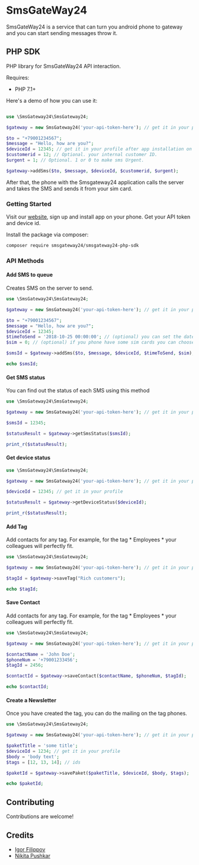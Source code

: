 # SmsGateWay24

SmsGateWay24 is a service that can turn you android phone to gateway and you can start sending messages throw it.

## PHP SDK

PHP library for SmsGateWay24 API interaction.

Requires:
* PHP 7.1+

Here's a demo of how you can use it:

```php

use \SmsGateway24\SmsGateway24;

$gateway = new SmsGateway24('your-api-token-here'); // get it in your profile

$to = "+79001234567";
$message = "Hello, how are you?";
$deviceId = 12345; // get it in your profile after app installation on your android
$customerid = 12; // Optional. your internal customer ID. 
$urgent = 1; // Optional. 1 or 0 to make sms Urgent.  

$gateway->addSms($to, $message, $deviceId, $customerid, $urgent);


```

After that, the phone with the Smsgateway24 application calls the server and takes the SMS and sends it from your sim card.


### Getting Started
Visit our [website](https://smsgateway24.com/), sign up and install app on your phone. Get your API token and device id.


Install the package via composer:
```bash
composer require smsgateway24/smsgateway24-php-sdk
```

### API Methods

#### Add SMS to queue

Creates SMS on the server to send.

```php
use \SmsGateway24\SmsGateway24;

$gateway = new SmsGateway24('your-api-token-here'); // get it in your profile

$to = "+79001234567";
$message = "Hello, how are you?";
$deviceId = 12345;
$timeToSend = '2018-10-25 00:00:00'; // (optional) you can set the date when you want to send the message
$sim = 0; // (optional) if you phone have some sim cards you can choose which you want to use

$smsId = $gateway->addSms($to, $message, $deviceId, $timeToSend, $sim);

echo $smsId;
```

#### Get SMS status

You can find out the status of each SMS using this method

```php
use \SmsGateway24\SmsGateway24;

$gateway = new SmsGateway24('your-api-token-here'); // get it in your profile

$smsId = 12345;

$statusResult = $gateway->getSmsStatus($smsId);

print_r($statusResult);
```

#### Get device status

```php
use \SmsGateway24\SmsGateway24;

$gateway = new SmsGateway24('your-api-token-here'); // get it in your profile

$deviceId = 12345; // get it in your profile

$statusResult = $gateway->getDeviceStatus($deviceId);

print_r($statusResult);
```

#### Add Tag

Add contacts for any tag. For example, for the tag * Employees * your colleagues will perfectly fit.

```php
use \SmsGateway24\SmsGateway24;

$gateway = new SmsGateway24('your-api-token-here'); // get it in your profile

$tagId = $gateway->saveTag("Rich customers");

echo $tagId;
```

#### Save Contact

Add contacts for any tag. For example, for the tag * Employees * your colleagues will perfectly fit.

```php
use \SmsGateway24\SmsGateway24;

$gateway = new SmsGateway24('your-api-token-here'); // get it in your profile

$contactName = 'John Doe';
$phoneNum = '+79001233456';
$tagId = 2456;

$contactId = $gateway->saveContact($contactName, $phoneNum, $tagId);

echo $contactId;
```

#### Create a Newsletter

Once you have created the tag, you can do the mailing on the tag phones.

```php
use \SmsGateway24\SmsGateway24;

$gateway = new SmsGateway24('your-api-token-here'); // get it in your profile

$paketTitle = 'some title';
$deviceId = 1234; // get it in your profile
$body = 'body text';
$tags = [12, 13, 14]; // ids

$paketId = $gateway->savePaket($paketTitle, $deviceId, $body, $tags);

echo $paketId;
```

## Contributing
Contributions are welcome!

## Credits
* [Igor Filippov](https://github.com/underwear/)
* [Nikita Pushkar](https://github.com/nikitospush/)
